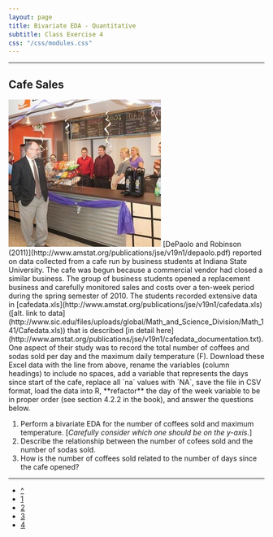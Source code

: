 ```yaml
---
layout: page
title: Bivariate EDA - Quantitative
subtitle: Class Exercise 4
css: "/css/modules.css"
---
```


----

## Cafe Sales
<img src="../zimgs/cafe.jpg" alt="Cafe" class="img-right">
[DePaolo and Robinson (2011)](http://www.amstat.org/publications/jse/v19n1/depaolo.pdf) reported on data collected from a cafe run by business students at Indiana State University.  The cafe was begun because a commercial vendor had closed a similar business.  The group of business students opened a replacement business and carefully monitored sales and costs over a ten-week period during the spring semester of 2010.  The students recorded extensive data in [cafedata.xls](http://www.amstat.org/publications/jse/v19n1/cafedata.xls) ([alt. link to data](http://www.sic.edu/files/uploads/global/Math_and_Science_Division/Math_141/Cafedata.xls)) that is described [in detail here](http://www.amstat.org/publications/jse/v19n1/cafedata_documentation.txt).  One aspect of their study was to record the total number of coffees and sodas sold per day and the maximum daily temperature (F).  Download these Excel data with the line from above, rename the variables (column headings) to include no spaces, add a variable that represents the days since start of the cafe, replace all `na` values with `NA`, save the file in CSV format, load the data into R, **refactor** the day of the week variable to be in proper order (see section 4.2.2 in the book), and answer the questions below.

1. Perform a bivariate EDA for the number of coffees sold and maximum temperature. [*Carefully consider which one should be on the y-axis.*]
1. Describe the relationship between the number of cofees sold and the number of sodas sold.
1. How is the number of coffees sold related to the number of days since the cafe opened?

----

<div class="text-center">
<ul class="pagination pagination-lg">
  <li><a href="index.html">^</a></li>
  <li><a href="CE1.html">1</a></li>
  <li><a href="CE2.html">2</a></li>
  <li><a href="CE3.html">3</a></li>
  <li class="active"><a href="#">4</a></li>
</ul>
</div>
